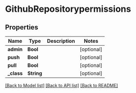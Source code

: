 # GithubRepositorypermissions

## Properties
Name | Type | Description | Notes
------------ | ------------- | ------------- | -------------
**admin** | **Bool** |  | [optional] 
**push** | **Bool** |  | [optional] 
**pull** | **Bool** |  | [optional] 
**_class** | **String** |  | [optional] 

[[Back to Model list]](../README.md#documentation-for-models) [[Back to API list]](../README.md#documentation-for-api-endpoints) [[Back to README]](../README.md)


